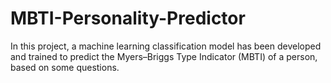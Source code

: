# MBTI-Personality-Predictor
In this project, a machine learning classification model has been developed and trained to predict the Myers–Briggs Type Indicator (MBTI) of a person, based on some questions.
